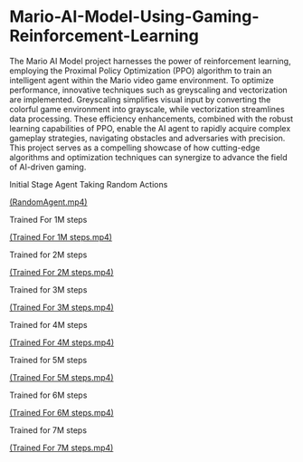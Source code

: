 # Mario-AI-Model-Using-Gaming-Reinforcement-Learning

The Mario AI Model project harnesses the power of reinforcement learning, employing the Proximal Policy Optimization (PPO) algorithm to train an intelligent agent within the Mario video game environment. To optimize performance, innovative techniques such as greyscaling and vectorization are implemented. Greyscaling simplifies visual input by converting the colorful game environment into grayscale, while vectorization streamlines data processing. These efficiency enhancements, combined with the robust learning capabilities of PPO, enable the AI agent to rapidly acquire complex gameplay strategies, navigating obstacles and adversaries with precision. This project serves as a compelling showcase of how cutting-edge algorithms and optimization techniques can synergize to advance the field of AI-driven gaming.

Initial Stage Agent Taking Random Actions


[(RandomAgent.mp4)](https://github.com/KrutikaShindeGH/-Mario-AI-Model-Using-Gaming-Reinforcement-Learning/assets/138847255/f78c8d7d-60e4-4998-b71f-6085e50b2c93)

Trained For 1M steps 


[(Trained For 1M steps.mp4)](https://github.com/KrutikaShindeGH/-Mario-AI-Model-Using-Gaming-Reinforcement-Learning/assets/138847255/af18ed90-0d4d-45dc-a0d6-481e8158ce96)

Trained for 2M steps


[(Trained For 2M steps.mp4)](https://github.com/KrutikaShindeGH/-Mario-AI-Model-Using-Gaming-Reinforcement-Learning/assets/138847255/ab359ae4-aa34-4a8c-982d-613f53392fd6)

Trained for 3M steps


[(Trained For 3M steps.mp4)](https://github.com/KrutikaShindeGH/-Mario-AI-Model-Using-Gaming-Reinforcement-Learning/assets/138847255/3be2b5a2-2b99-4a8b-b9df-c559dfe4b206)

Trained for 4M steps


[(Trained For 4M steps.mp4)](https://github.com/KrutikaShindeGH/-Mario-AI-Model-Using-Gaming-Reinforcement-Learning/assets/138847255/d53a356d-ee69-429b-9967-bca7c684c53e)

Trained for 5M steps


[(Trained For 5M steps.mp4)](https://github.com/KrutikaShindeGH/-Mario-AI-Model-Using-Gaming-Reinforcement-Learning/assets/138847255/77d8fa9d-7940-4aa1-9061-c016bf13a400)

Trained for 6M steps 


[(Trained For 6M steps.mp4)](https://github.com/KrutikaShindeGH/-Mario-AI-Model-Using-Gaming-Reinforcement-Learning/assets/138847255/343953d4-fc76-4ef4-a6a4-6b7af323fbd8)

Trained for 7M steps


[(Trained For 7M steps.mp4)](https://github.com/KrutikaShindeGH/-Mario-AI-Model-Using-Gaming-Reinforcement-Learning/assets/138847255/0522754c-8834-446b-a8ce-dbd81a66ed37)
